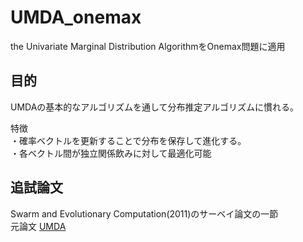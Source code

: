 # UMDA_onemax
the Univariate Marginal Distribution AlgorithmをOnemax問題に適用  

## 目的
UMDAの基本的なアルゴリズムを通して分布推定アルゴリズムに慣れる。  

特徴  
・確率ベクトルを更新することで分布を保存して進化する。  
・各ベクトル間が独立関係飲みに対して最適化可能  

## 追試論文
Swarm and Evolutionary Computation(2011)のサーベイ論文の一節  
元論文
[UMDA](http://www.muehlenbein.org/estbin96.pdf)
